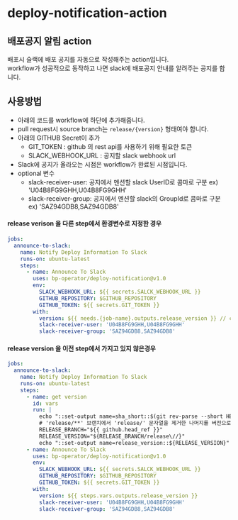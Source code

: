 # deploy-notification-action

## 배포공지 알림 action
배포시 슬랙에 배포 공지를 자동으로 작성해주는 action입니다. \
workflow가 성공적으로 동작하고 나면 slack에 배포공지 안내를 알려주는 공지를 합니다.

## 사용방법
- 아래의 코드를 workflow에 하단에 추가해줍니다.
- pull request시 source branch는 `release/{version}` 형태여야 합니다.
- 아래의 GITHUB Secret이 추가
  - GIT_TOKEN : github 의 rest api를 사용하기 위해 필요한 토큰
  - SLACK_WEBHOOK_URL : 공지할 slack webhook url
- Slack에 공지가 올라오는 시점은 workflow가 완료된 시점입니다.
- optional 변수 
  - slack-receiver-user: 공지에서 멘션할 slack UserID로 콤마로 구분 ex) 'U04B8FG9GHH,U04B8FG9GHH'
  - slack-receiver-group: 공지에서 멘션할 slack의 GroupId로 콤마로 구분 ex) 'SAZ94GDB8,SAZ94GDB8' 

#### release verison 을 다른 step에서 환경변수로 지정한 경우
```yaml
jobs:
  announce-to-slack:
    name: Notify Deploy Information To Slack
    runs-on: ubuntu-latest
    steps:
      - name: Announce To Slack
        uses: bp-operator/deploy-notification@v1.0
        env:
          SLACK_WEBHOOK_URL: ${{ secrets.SALCK_WEBHOOK_URL }}
          GITHUB_REPOSITORY: $GITHUB_REPOSITORY
          GITHUB_TOKEN: ${{ secrets.GIT_TOKEN }}
        with:
          version: ${{ needs.{job-name}.outputs.release_version }} // change job-name
          slack-receiver-user: 'U04B8FG9GHH,U04B8FG9GHH'
          slack-receiver-group: 'SAZ94GDB8,SAZ94GDB8'
```
#### release version 을 이전 step에서 가지고 있지 않은경우
```yaml
jobs:
  announce-to-slack:
    name: Notify Deploy Information To Slack
    runs-on: ubuntu-latest
    steps:
      - name: get version
        id: vars
        run: |
          echo "::set-output name=sha_short::$(git rev-parse --short HEAD)"
          # 'release/**' 브랜치에서 'release/' 문자열을 제거한 나머지를 버전으로 사용
          RELEASE_BRANCH="${{ github.head_ref }}"
          RELEASE_VERSION="${RELEASE_BRANCH/release\//}"
          echo "::set-output name=release_version::${RELEASE_VERSION}"
      - name: Announce To Slack
        uses: bp-operator/deploy-notification@v1.0
        env:
          SLACK_WEBHOOK_URL: ${{ secrets.SALCK_WEBHOOK_URL }}
          GITHUB_REPOSITORY: $GITHUB_REPOSITORY
          GITHUB_TOKEN: ${{ secrets.GIT_TOKEN }}
        with:
          version: ${{ steps.vars.outputs.release_version }}
          slack-receiver-user: 'U04B8FG9GHH,U04B8FG9GHH'
          slack-receiver-group: 'SAZ94GDB8,SAZ94GDB8'
```
